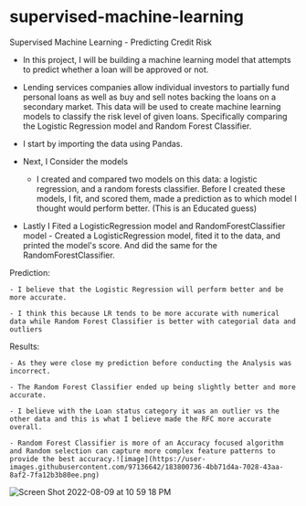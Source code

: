 # supervised-machine-learning

Supervised Machine Learning - Predicting Credit Risk

- In this project, I will be building a machine learning model that attempts to predict whether a loan will be approved or not.

- Lending services companies allow individual investors to partially fund personal loans as well as buy and sell notes backing the loans on a secondary market. This data will be used to create machine learning models to classify the risk level of given loans. Specifically comparing the Logistic Regression model and Random Forest Classifier.

- I start by importing the data using Pandas.

- Next, I Consider the models
    - I created and compared two models on this data: a logistic regression, and a random forests classifier. Before I created these models, I fit, and scored them, made a prediction as to which model I thought would perform better. (This is an Educated guess)

- Lastly I Fited a LogisticRegression model and RandomForestClassifier model
        - Created a LogisticRegression model, fited it to the data, and printed the model's score. And did the same for the RandomForestClassifier.

Prediction:

    - I believe that the Logistic Regression will perform better and be more accurate.
    
    - I think this because LR tends to be more accurate with numerical data while Random Forest Classifier is better with categorial data and outliers

Results:

    - As they were close my prediction before conducting the Analysis was incorrect.  
    
    - The Random Forest Classifier ended up being slightly better and more accurate.  
    
    - I believe with the Loan status category it was an outlier vs the other data and this is what I believe made the RFC more accurate overall. 
    
    - Random Forest Classifier is more of an Accuracy focused algorithm and Random selection can capture more complex feature patterns to provide the best accuracy.![image](https://user-images.githubusercontent.com/97136642/183800736-4bb71d4a-7028-43aa-8af2-7fa12b3b80ee.png)

    
    
![Screen Shot 2022-08-09 at 10 59 18 PM](https://user-images.githubusercontent.com/97136642/183800682-10d1ded8-5ca8-45b7-9225-7ef34e62067e.png)

    
    
